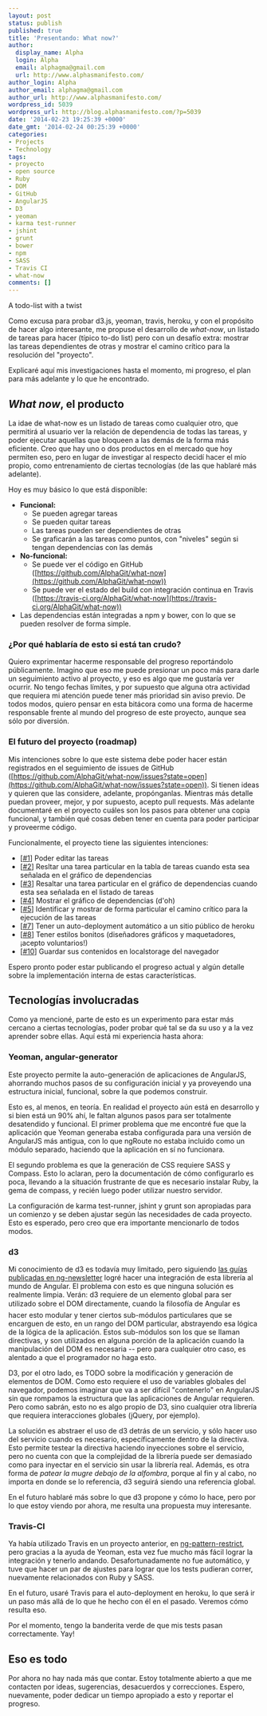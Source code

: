 ```yaml
---
layout: post
status: publish
published: true
title: 'Presentando: What now?'
author:
  display_name: Alpha
  login: Alpha
  email: alphagma@gmail.com
  url: http://www.alphasmanifesto.com/
author_login: Alpha
author_email: alphagma@gmail.com
author_url: http://www.alphasmanifesto.com/
wordpress_id: 5039
wordpress_url: http://blog.alphasmanifesto.com/?p=5039
date: '2014-02-23 19:25:39 +0000'
date_gmt: '2014-02-24 00:25:39 +0000'
categories:
- Projects
- Technology
tags:
- proyecto
- open source
- Ruby
- DOM
- GitHub
- AngularJS
- D3
- yeoman
- karma test-runner
- jshint
- grunt
- bower
- npm
- SASS
- Travis CI
- what-now
comments: []
---
```


A todo-list with a twist


Como excusa para probar d3.js, yeoman, travis, heroku, y con el propósito de hacer algo interesante, me propuse el desarrollo de _what-now_, un listado de tareas para hacer (típico to-do list) pero con un desafío extra: mostrar las tareas dependientes de otras y mostrar el camino crítico para la resolución del "proyecto".

Explicaré aquí mis investigaciones hasta el momento, mi progreso, el plan para más adelante y lo que he encontrado.

<!--more-->

## _What now_, el producto

La idae de what-now es un listado de tareas como cualquier otro, que permitirá al usuario ver la relación de dependencia de todas las tareas, y poder ejecutar aquellas que bloqueen a las demás de la forma más eficiente. Creo que hay uno o dos productos en el mercado que hoy permiten eso, pero en lugar de investigar al respecto decidí hacer el mío propio, como entrenamiento de ciertas tecnologías (de las que hablaré más adelante).

Hoy es muy básico lo que está disponible:

- **Funcional:**
  - Se pueden agregar tareas
  - Se pueden quitar tareas
  - Las tareas pueden ser dependientes de otras
  - Se graficarán a las tareas como puntos, con "niveles" según si tengan dependencias con las demás
- **No-funcional:**
  - Se puede ver el código en GitHub ([https://github.com/AlphaGit/what-now](https://github.com/AlphaGit/what-now))
  - Se puede ver el estado del build con integración continua en Travis ([https://travis-ci.org/AlphaGit/what-now](https://travis-ci.org/AlphaGit/what-now))
- Las dependencias están integradas a npm y bower, con lo que se pueden resolver de forma simple.

### ¿Por qué hablaría de esto si está tan crudo?

Quiero exprimentar hacerme responsable del progreso reportándolo públicamente. Imagino que eso me puede presionar un poco más para darle un seguimiento activo al proyecto, y eso es algo que me gustaría ver ocurrir. No tengo fechas límites, y por supuesto que alguna otra actividad que requiera mi atención puede tener más prioridad sin aviso previo. De todos modos, quiero pensar en esta bitácora como una forma de hacerme responsable frente al mundo del progreso de este proyecto, aunque sea sólo por diversión.

### El futuro del proyecto (roadmap)

Mis intenciones sobre lo que este sistema debe poder hacer están registrados en el seguimiento de issues de GitHub ([https://github.com/AlphaGit/what-now/issues?state=open](https://github.com/AlphaGit/what-now/issues?state=open)). Si tienen ideas y quieren que las considere, adelante, propónganlas. Mientras más detalle puedan proveer, mejor, y por supuesto, acepto pull requests. Más adelante documentaré en el proyecto cuáles son los pasos para obtener una copia funcional, y también qué cosas deben tener en cuenta para poder participar y proveerme código.

Funcionalmente, el proyecto tiene las siguientes intenciones:

- [[#1](https://github.com/AlphaGit/what-now/issues/1)] Poder editar las tareas
- [[#2](https://github.com/AlphaGit/what-now/issues/2)] Resltar una tarea particular en la tabla de tareas cuando esta sea señalada en el gráfico de dependencias
- [[#3](https://github.com/AlphaGit/what-now/issues/3)] Resaltar una tarea particular en el gráfico de dependencias cuando esta sea señalada en el listado de tareas
- [[#4](https://github.com/AlphaGit/what-now/issues/4)] Mostrar el gráfico de dependencias (d'oh)
- [[#5](https://github.com/AlphaGit/what-now/issues/5)] Identificar y mostrar de forma particular el camino crítico para la ejecución de las tareas
- [[#7](https://github.com/AlphaGit/what-now/issues/7)] Tener un auto-deployment automático a un sitio público de heroku
- [[#8](https://github.com/AlphaGit/what-now/issues/8)] Tener estilos bonitos (diseñadores gráficos y maquetadores, ¡acepto voluntarios!)
- [[#10](https://github.com/AlphaGit/what-now/issues/10)] Guardar sus contenidos en localstorage del navegador

Espero pronto poder estar publicando el progreso actual y algún detalle sobre la implementación interna de estas características.

##  Tecnologías involucradas

Como ya mencioné, parte de esto es un experimento para estar más cercano a ciertas tecnologías, poder probar qué tal se da su uso y a la vez aprender sobre ellas. Aquí está mi experiencia hasta ahora:

### Yeoman, angular-generator

Este proyecto permite la auto-generación de aplicaciones de AngularJS, ahorrando muchos pasos de su configuración inicial y ya proveyendo una estructura inicial, funcional, sobre la que podemos construir.

Esto es, al menos, en teoría. En realidad el proyecto aún está en desarrollo y si bien está un 90% ahí, le faltan algunos pasos para ser totalmente desatendido y funcional. El primer problema que me encontré fue que la aplicación que Yeoman generaba estaba configurada para una versión de AngularJS más antigua, con lo que ngRoute no estaba incluido como un módulo separado, haciendo que la aplicación en sí no funcionara.

El segundo problema es que la generación de CSS requiere SASS y Compass. Esto lo aclaran, pero la documentación de cómo configurarlo es poca, llevando a la situación frustrante de que es necesario instalar Ruby, la gema de compass, y recién luego poder utilizar nuestro servidor.

La configuración de karma test-runner, jshint y grunt son apropiadas para un comienzo y se deben ajustar según las necesidades de cada proyecto. Esto es esperado, pero creo que era importante mencionarlo de todos modos.

### d3

Mi conocimiento de d3 es todavía muy limitado, pero siguiendo [las guías publicadas en ng-newsletter](http://www.ng-newsletter.com/posts/d3-on-angular.html) logré hacer una integración de esta librería al mundo de Angular. El problema con esto es que ninguna solución es realmente limpia. Verán: d3 requiere de un elemento global para ser utilizado sobre el DOM directamente, cuando la filosofía de Angular es hacer esto modular y tener ciertos sub-módulos particulares que se encarguen de esto, en un rango del DOM particular, abstrayendo esa lógica de la lógica de la aplicación. Estos sub-módulos son los que se llaman directivas, y son utilizados en alguna porción de la aplicación cuando la manipulación del DOM es necesaria -- pero para cualquier otro caso, es alentado a que el programador no haga esto.

D3, por el otro lado, es TODO sobre la modificación y generación de elementos de DOM. Como esto requiere el uso de variables globales del navegador, podemos imaginar que va a ser difícil "contenerlo" en AngularJS sin que rompamos la estructura que las aplicaciones de Angular requieren. Pero como sabrán, esto no es algo propio de D3, sino cualquier otra librería que requiera interacciones globales (jQuery, por ejemplo).

La solución es abstraer el uso de d3 detrás de un servicio, y sólo hacer uso del servicio cuando es necesario, específicamente dentro de la directiva. Esto permite testear la directiva haciendo inyecciones sobre el servicio, pero no cuenta con que la complejidad de la librería puede ser demasiado como para inyectar en el servicio sin usar la librería real. Además, es otra forma de _patear la mugre debajo de la alfombra_, porque al fin y al cabo, no importa en donde se lo referencia, d3 seguirá siendo una referencia global.

En el futuro hablaré más sobre lo que d3 propone y cómo lo hace, pero por lo que estoy viendo por ahora, me resulta una propuesta muy interesante.

### Travis-CI

Ya había utilizado Travis en un proyecto anterior, en [ng-pattern-restrict](https://blog.alphasmanifesto.com/2014/02/17/ng-pattern-restrict/), pero gracias a la ayuda de Yeoman, esta vez fue mucho más fácil lograr la integración y tenerlo andando. Desafortunadamente no fue automático, y tuve que hacer un par de ajustes para lograr que los tests pudieran correr, nuevamente relacionados con Ruby y SASS.

En el futuro, usaré Travis para el auto-deployment en heroku, lo que será ir un paso más allá de lo que he hecho con él en el pasado. Veremos cómo resulta eso.

Por el momento, tengo la banderita verde de que mis tests pasan correctamente. Yay!

## Eso es todo

Por ahora no hay nada más que contar. Estoy totalmente abierto a que me contacten por ideas, sugerencias, desacuerdos y correcciones. Espero, nuevamente, poder dedicar un tiempo apropiado a esto y reportar el progreso.
